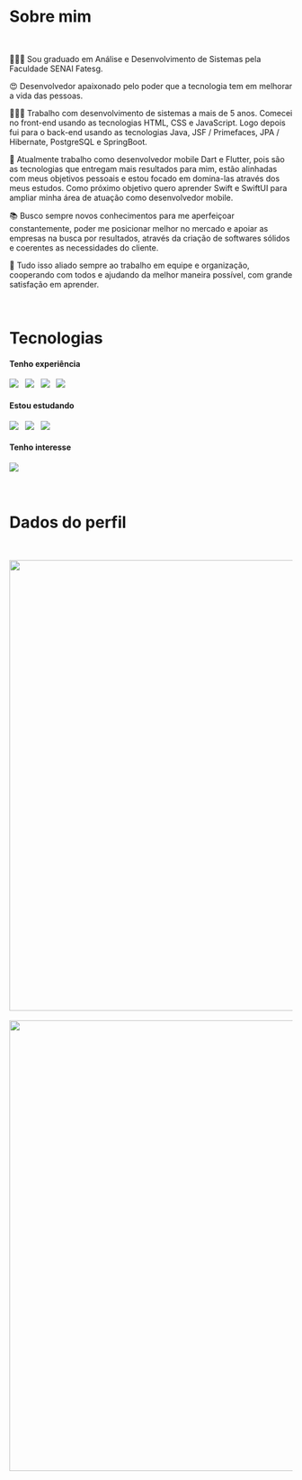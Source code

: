 <h1>Sobre mim</h1>

<br/>

<p align="left">
  👨🏻‍🎓 Sou graduado em Análise e Desenvolvimento de Sistemas pela Faculdade SENAI Fatesg.
  
  😍 Desenvolvedor apaixonado pelo poder que a tecnologia tem em melhorar a vida das pessoas.
  
  👨🏻‍💻 Trabalho com desenvolvimento de sistemas a mais de 5 anos. Comecei no front-end usando as tecnologias HTML, CSS e JavaScript. Logo depois fui para o back-end usando as tecnologias Java, JSF / Primefaces, JPA / Hibernate, PostgreSQL e SpringBoot.
  
  🎯 Atualmente trabalho como desenvolvedor mobile Dart e Flutter, pois são as tecnologias que entregam mais resultados para mim, estão alinhadas com meus objetivos pessoais e estou focado em domina-las através dos meus estudos. Como próximo objetivo quero aprender Swift e SwiftUI para ampliar minha área de atuação como desenvolvedor mobile.
  
  📚 Busco sempre novos conhecimentos para me aperfeiçoar constantemente, poder me posicionar melhor no mercado e apoiar as empresas na busca por resultados, através da criação de softwares sólidos e coerentes as necessidades do cliente.
  
  🤝 Tudo isso aliado sempre ao trabalho em equipe e organização, cooperando com todos e ajudando da melhor maneira possível, com grande satisfação em aprender.
</p>

<br/>

<h1>Tecnologias</h1>

<h4>Tenho experiência</h4>

<p align="left">
  <img src="https://xesque.rocketseat.dev/platform/tech/dart.svg"/> &nbsp;
  <img src="https://xesque.rocketseat.dev/platform/tech/flutter.svg"/> &nbsp;
  <img src="https://xesque.rocketseat.dev/platform/tech/html5.svg"/> &nbsp;
  <img src="https://xesque.rocketseat.dev/platform/tech/css3.svg"/> &nbsp;
</p>

<h4>Estou estudando</h4>

<p align="left">
  <img src="https://xesque.rocketseat.dev/platform/tech/javascript.svg"/> &nbsp;
  <img src="https://xesque.rocketseat.dev/platform/tech/typescript.svg"/> &nbsp;
  <img src="https://xesque.rocketseat.dev/platform/tech/node.svg"/> &nbsp;
</p>

<h4>Tenho interesse</h4>

<p align="left">
  <img src="https://xesque.rocketseat.dev/platform/tech/swift.svg"/> &nbsp;
</p>

<br/>

<h1>Dados do perfil</h1>

<br/>

<p align="left">
  <img src="https://github-readme-stats.vercel.app/api?username=edusantsales&theme=blue-green" style="height: 20vh;"/> &nbsp;
  <img src="https://github-readme-stats.vercel.app/api/top-langs/?username=edusantsales&theme=blue-green" style="height: 20vh;"/> &nbsp;
</p>
